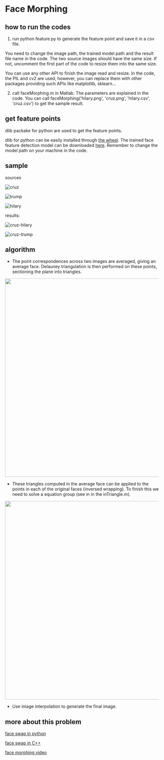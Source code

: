 # Face Morphing

## how to run the codes

1. run python feature.py to generate the feature point and save it in a csv file.

You need to change the image path, the trained model path and the result file name in the code. The two source images should have the same size. If not, uncomment the first part of the code to resize them into the same size.

You can use any other API to finish the image read and resize. In the code, the PIL and cv2 are used, however, you can replace them with other packages providing such APIs like matplotlib, sklearn...

2. call faceMorphing.m in Matlab. The parameters are explained in the code. You can call
faceMorphing('hilary.png', 'cruz.png', 'hilary.csv', 'cruz.csv') to get the sample result.

## get feature points

dlib packake for python are used to get the feature points.

dlib for python can be easily installed through [the wheel](https://pypi.python.org/pypi/dlib/18.17.100#downloads). The trained face feature detection model can be downloaded [here](https://zh.osdn.net/projects/sfnet_dclib/downloads/dlib/v18.10/shape_predictor_68_face_landmarks.dat.bz2/). Remember to change the model path on your machine in the code.

## sample

sources

![cruz](https://github.com/ZebornDuan/UndergraduateProjects/blob/master/DigitalImageProcessing/FaceMorphing/cruz.png)

![trump](https://github.com/ZebornDuan/UndergraduateProjects/blob/master/DigitalImageProcessing/FaceMorphing/trump.png)

![hilary](https://github.com/ZebornDuan/UndergraduateProjects/blob/master/DigitalImageProcessing/FaceMorphing/hilary.png)

results:

![cruz-hilary](https://github.com/ZebornDuan/UndergraduateProjects/blob/master/DigitalImageProcessing/FaceMorphing/result1.png)

![cruz-trump](https://github.com/ZebornDuan/UndergraduateProjects/blob/master/DigitalImageProcessing/FaceMorphing/result2.png)

## algorithm

- The point correspondences across two images are averaged, giving an average face.  Delauney triangulation is then performed on these points, sectioning the plane into triangles.

<p align="center">
  <img src="https://cloud.githubusercontent.com/assets/22136934/20359373/89a8e934-abfd-11e6-854d-070eb894a3cb.jpg" width="650">
</p>

- These triangles computed in the average face can be applied to the points in each of the original faces (inversed wrapping). To finish this we need to solve a equation group (see in in the inTriangle.m).

<p align="center">
  <img src="https://cloud.githubusercontent.com/assets/22136934/20367661/770dee70-ac1e-11e6-9368-c25225e5082c.jpg" width="650">
</p>

- Use image interpolation to generate the final image.

## more about this problem

[face swap in python](https://github.com/matthewearl/faceswap)

[face swap in C++](https://github.com/iamwx/faceSwap)

[face morphing video](https://github.com/sschloesser/ImageMorphing)